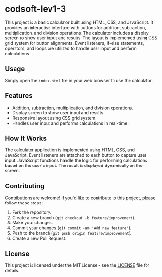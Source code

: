 # codsoft-lev1-3

This project is a basic calculator built using HTML, CSS, and JavaScript. It provides an interactive interface with buttons for addition, subtraction, multiplication, and division operations. The calculator includes a display screen to show user input and results. The layout is implemented using CSS grid system for button alignments. Event listeners, if-else statements, operators, and loops are utilized to handle user input and perform calculations.

## Usage

Simply open the `index.html` file in your web browser to use the calculator.

## Features

- Addition, subtraction, multiplication, and division operations.
- Display screen to show user input and results.
- Responsive layout using CSS grid system.
- Handles user input and performs calculations in real-time.

## How It Works

The calculator application is implemented using HTML, CSS, and JavaScript. Event listeners are attached to each button to capture user input. JavaScript functions handle the logic for performing calculations based on the user's input. The result is displayed dynamically on the screen.

## Contributing

Contributions are welcome! If you'd like to contribute to this project, please follow these steps:

1. Fork the repository.
2. Create a new branch (`git checkout -b feature/improvement`).
3. Make your changes.
4. Commit your changes (`git commit -am 'Add new feature'`).
5. Push to the branch (`git push origin feature/improvement`).
6. Create a new Pull Request.

## License

This project is licensed under the MIT License - see the [LICENSE](LICENSE) file for details.
